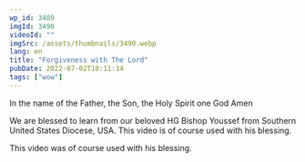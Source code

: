 ```yaml
---
wp_id: 3489
imgId: 3490
videoId: ""
imgSrc: /assets/thumbnails/3490.webp
lang: en
title: "Forgiveness with The Lord"
pubDate: 2022-07-02T10:11:14
tags: ["wow"]
---
```


<p>In the name of the Father, the Son, the Holy Spirit one God Amen </p>
<p>We are blessed to learn from our beloved HG Bishop Youssef from Southern United States Diocese, USA. This video is of course used with his blessing.</p>
<p>This video was of course used with his blessing. </p>
